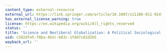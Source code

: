 ```yaml
---
content_type: external-resource
external_url: https://link.springer.com/article/10.1007/s11186-011-9147-3
has_external_license_warning: true
license: https://en.wikipedia.org/wiki/All_rights_reserved
status: ''
title: 'Science and Neoliberal Globalization: A Political Sociological Approach'
uid: c582dfe5-f8ba-4b3c-b83c-1fdd7c82d2b5
wayback_url: ''
---
```

